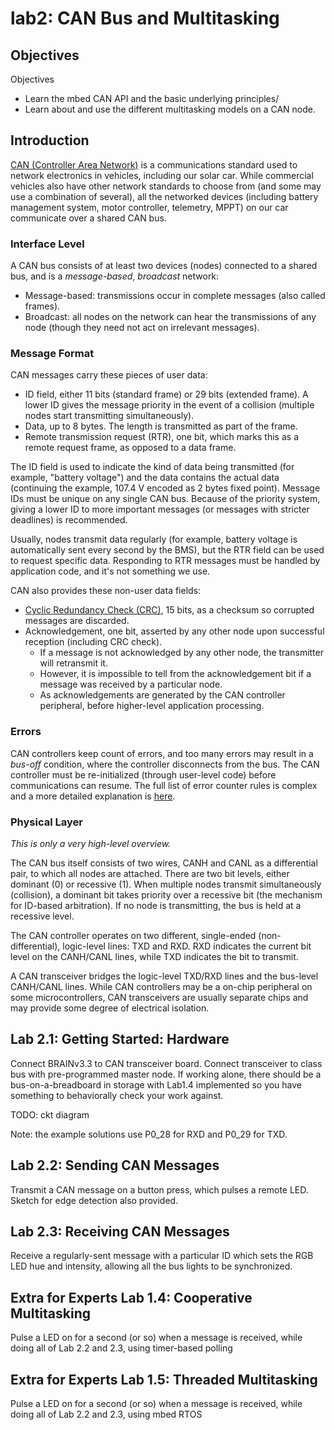 # lab2: CAN Bus and Multitasking

## Objectives
Objectives
- Learn the mbed CAN API and the basic underlying principles/
- Learn about and use the different multitasking models on a CAN node.

## Introduction
[CAN (Controller Area Network)](https://en.wikipedia.org/wiki/CAN_bus) is a communications standard used to network electronics in vehicles, including our solar car. While commercial vehicles also have other network standards to choose from (and some may use a combination of several), all the networked devices (including battery management system, motor controller, telemetry, MPPT) on our car communicate over a shared CAN bus.

### Interface Level
A CAN bus consists of at least two devices (nodes) connected to a shared bus, and is a _message-based_, _broadcast_ network:
- Message-based: transmissions occur in complete messages (also called frames).
- Broadcast: all nodes on the network can hear the transmissions of any node (though they need not act on irrelevant messages).

### Message Format
CAN messages carry these pieces of user data:
- ID field, either 11 bits (standard frame) or 29 bits (extended frame). A lower ID gives the message priority in the event of a collision (multiple nodes start transmitting simultaneously).
- Data, up to 8 bytes. The length is transmitted as part of the frame.
- Remote transmission request (RTR), one bit, which marks this as a remote request frame, as opposed to a data frame.

The ID field is used to indicate the kind of data being transmitted (for example, "battery voltage") and the data contains the actual data (continuing the example, 107.4 V encoded as 2 bytes fixed point). Message IDs must be unique on any single CAN bus. Because of the priority system, giving a lower ID to more important messages (or messages with stricter deadlines) is recommended.

Usually, nodes transmit data regularly (for example, battery voltage is automatically sent every second by the BMS), but the RTR field can be used to request specific data. Responding to RTR messages must be handled by application code, and it's not something we use.

CAN also provides these non-user data fields:
- [Cyclic Redundancy Check (CRC)](https://en.wikipedia.org/wiki/Cyclic_redundancy_check), 15 bits, as a checksum so corrupted messages are discarded.
- Acknowledgement, one bit, asserted by any other node upon successful reception (including CRC check).
  - If a message is not acknowledged by any other node, the transmitter will retransmit it.
  - However, it is impossible to tell from the acknowledgement bit if a message was received by a particular node.
  - As acknowledgements are generated by the CAN controller peripheral, before higher-level application processing.

### Errors
CAN controllers keep count of errors, and too many errors may result in a _bus-off_ condition, where the controller disconnects from the bus. The CAN controller must be re-initialized (through user-level code) before communications can resume. The full list of error counter rules is complex and a more detailed explanation is [here](https://www.kvaser.com/about-can/the-can-protocol/can-error-handling/).

### Physical Layer
_This is only a very high-level overview._

The CAN bus itself consists of two wires, CANH and CANL as a differential pair, to which all nodes are attached. There are two bit levels, either dominant (0) or recessive (1). When multiple nodes transmit simultaneously (collision), a dominant bit takes priority over a recessive bit (the mechanism for ID-based arbitration). If no node is transmitting, the bus is held at a recessive level.

The CAN controller operates on two different, single-ended (non-differential), logic-level lines: TXD and RXD. RXD indicates the current bit level on the CANH/CANL lines, while TXD indicates the bit to transmit.

A CAN transceiver bridges the logic-level TXD/RXD lines and the bus-level CANH/CANL lines. While CAN controllers may be a on-chip peripheral on some microcontrollers, CAN transceivers are usually separate chips and may provide some degree of electrical isolation.

## Lab 2.1: Getting Started: Hardware
Connect BRAINv3.3 to CAN transceiver board.
Connect transceiver to class bus with pre-programmed master node. If working alone, there should be a bus-on-a-breadboard in storage with Lab1.4 implemented so you have something to behaviorally check your work against.

TODO: ckt diagram

Note: the example solutions use P0_28 for RXD and P0_29 for TXD.

## Lab 2.2: Sending CAN Messages
Transmit a CAN message on a button press, which pulses a remote LED. Sketch for edge detection also provided.

## Lab 2.3: Receiving CAN Messages
Receive a regularly-sent message with a particular ID which sets the RGB LED hue and intensity, allowing all the bus lights to be synchronized.

## Extra for Experts Lab 1.4: Cooperative Multitasking
Pulse a LED on for a second (or so) when a message is received, while doing all of Lab 2.2 and 2.3, using timer-based polling

## Extra for Experts Lab 1.5: Threaded Multitasking
Pulse a LED on for a second (or so) when a message is received, while doing all of Lab 2.2 and 2.3, using mbed RTOS
